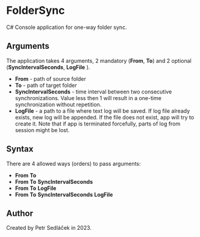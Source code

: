 # FolderSync
 C# Console application for one-way folder sync.

## Arguments
The application takes 4 arguments, 2 mandatory (**From**, **To**) and 2 optional (**SyncIntervalSeconds**, **LogFile** ).
- **From** - path of source folder
- **To** - path of target folder
- **SyncIntervalSeconds** - time interval between two consecutive synchronizations. Value less then 1 will result in a one-time synchronization without repetition.
- **LogFile** - a path to a file where text log will be saved. If log file already exists, new log will be appended. If the file does not exist, app will try to create it. Note that if app is terminated forcefully, parts of log from session might be lost.

## Syntax
There are 4 allowed ways (orders) to pass arguments:
- **From** **To**
- **From** **To** **SyncIntervalSeconds**
- **From** **To** **LogFile**
- **From** **To** **SyncIntervalSeconds** **LogFile**

## Author
Created by Petr Sedláček in 2023.